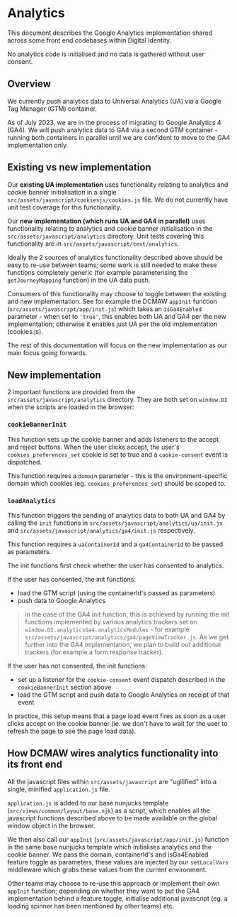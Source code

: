 # Analytics 

This document describes the Google Analytics implementation shared across some front end codebases within Digital 
Identity.

No analytics code is initialised and no data is gathered without user consent.

## Overview

We currently push analytics data to Universal Analytics (UA) via a Google Tag Manager (GTM) container.

As of July 2023, we are in the process of migrating to Google Analytics 4 (GA4). We will push analytics data to 
GA4 via a second GTM container - running both containers in parallel until we are confident to move to the GA4 
implementation only.

## Existing vs new implementation

Our **existing UA implementation** uses functionality relating to analytics and cookie banner initialisation in a single
`src/assets/javascript/cookiesjs/cookies.js` file. We do not currently have unit test coverage for this functionality.

Our **new implementation (which runs UA and GA4 in parallel)** uses functionality relating to analytics and cookie banner 
initialisation in the `src/assets/javascript/analytics` directory. Unit tests covering this functionality are in 
`src/assets/javascript/test/analytics`.

Ideally the 2 sources of analytics functionality described above should be easy to re-use between teams; some 
work is still needed to make these functions completely generic (for example parameterising the `getJourneyMapping` function) 
in the UA data push. 

Consumers of this functionality may choose to toggle between the existing and new implementation. See for example the 
DCMAW `appInit` function (`src/assets/javascript/app/init.js`) which takes an `isGa4Enabled` parameter - when set to 
`'true'`, this enables both UA and GA4 per the new implementation; otherwise it enables just UA per the old 
implementation (cookies.js).

The rest of this documentation will focus on the new implementation as our main focus going forwards. 

## New implementation

2 important functions are provided from the `src/assets/javascript/analytics` directory. They are both set on `window.DI` 
when the scripts are loaded in the browser:

### `cookieBannerInit` 

This function sets up the cookie banner and adds listeners to the accept and reject buttons. When the user clicks 
accept, the user's `cookies_preferences_set` cookie is set to true and a `cookie-consent` event is dispatched. 

This function requires a `domain` parameter - this is the environment-specific domain which cookies (eg. `cookies_preferences_set`) 
should be scoped to. 

### `loadAnalytics`

This function triggers the sending of analytics data to both UA and GA4 by calling the `init` functions in 
`src/assets/javascript/analytics/ua/init.js` and `src/assets/javascript/analytics/ga4/init.js` respectively. 

This function requires a `uaContainerId` and a `ga4ContainerId` to be passed as parameters. 

The init functions first check whether the user has consented to analytics. 

If the user has consented, the init functions:
- load the GTM script (using the containerId's passed as parameters)
- push data to Google Analytics

> in the case of the GA4 init function, this is achieved by running the init functions implemented by various analytics 
trackers set on `window.DI.analyticsGa4.analyticsModules` - for example `src/assets/javascript/analytics/ga4/pageViewTracker.js`.
As we get further into the GA4 implementation, we plan to build out additional trackers (for example a form response
tracker).

If the user has not consented, the init functions:
- set up a listener for the `cookie-consent` event dispatch described in the `cookieBannerInit` section above 
- load the GTM script and push data to Google Analytics on receipt of that event

In practice, this setup means that a page load event fires as soon as a user clicks accept on the cookie banner (ie. we don't 
have to wait for the user to refresh the page to see the page load data). 

## How DCMAW wires analytics functionality into its front end

All the javascript files within `src/assets/javascript` are "ugilified" into a single, minified `application.js` file. 

`application.js` is added to our base nunjucks template (`src/views/common/layout/base.njk`) as a script, which enables 
all the javascript functions described above to be made available on the global window object in the browser. 

We then also call our `appInit` (`src/assets/javascript/app/init.js`) function in the same base nunjucks template which 
initialises analytics and the cookie banner. We pass the domain, containerId's and isGa4Enabled feature toggle as 
parameters; these values are injected by our `setLocalVars` middleware which grabs these values from the current environment. 

Other teams may choose to re-use this approach or implement their own `appInit` function; depending on whether they want
to put the GA4 implementation behind a feature toggle, initialise additional javascript (eg. a loading spinner has been 
mentioned by other teams) etc. 